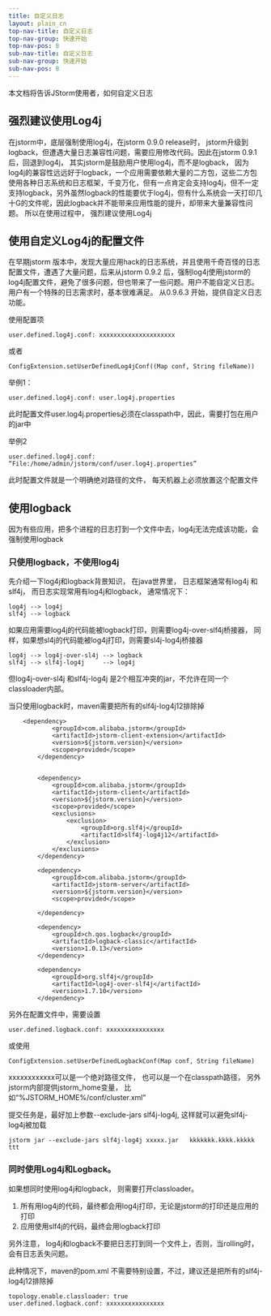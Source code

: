 ```yaml
---
title: 自定义日志
layout: plain_cn
top-nav-title: 自定义日志
top-nav-group: 快速开始
top-nav-pos: 8
sub-nav-title: 自定义日志
sub-nav-group: 快速开始
sub-nav-pos: 8
---
```

本文档将告诉JStorm使用者，如何自定义日志

## 强烈建议使用Log4j
在jstorm中，底层强制使用log4j，在jstorm 0.9.0 release时， jstorm升级到logback，但遭遇大量日志兼容性问题，需要应用修改代码。因此在jstorm 0.9.1 后，回退到log4j， 其实jstorm是鼓励用户使用log4j，而不是logback， 因为log4j的兼容性远远好于logback，一个应用需要依赖大量的二方包，这些二方包使用各种日志系统和日志框架，千变万化，但有一点肯定会支持log4j，但不一定支持logback，另外虽然logback的性能要优于log4j，但有什么系统会一天打印几十G的文件呢，因此logback并不能带来应用性能的提升，却带来大量兼容性问题。
所以在使用过程中， 强烈建议使用Log4j

## 使用自定义Log4j的配置文件
在早期jstorm 版本中，发现大量应用hack的日志系统，并且使用千奇百怪的日志配置文件，遭遇了大量问题，后来从jstorm 0.9.2 后，强制log4j使用jstorm的log4j配置文件，避免了很多问题，但也带来了一些问题。用户不能自定义日志。用户有一个特殊的日志需求时，基本很难满足。
从0.9.6.3 开始，提供自定义日志功能。

使用配置项

```
user.defined.log4j.conf: xxxxxxxxxxxxxxxxxxxxx
````

或者

```
ConfigExtension.setUserDefinedLog4jConf((Map conf, String fileName))
```

举例1：

```
user.defined.log4j.conf: user.log4j.properties
```

此时配置文件user.log4j.properties必须在classpath中，因此，需要打包在用户的jar中

举例2

```
user.defined.log4j.conf: “File:/home/admin/jstorm/conf/user.log4j.properties”
```

此时配置文件就是一个明确绝对路径的文件， 每天机器上必须放置这个配置文件


## 使用logback
因为有些应用，把多个进程的日志打到一个文件中去，log4j无法完成该功能，会强制使用logback



### 只使用logback，不使用log4j
先介绍一下log4j和logback背景知识， 在java世界里， 日志框架通常有log4j 和slf4j， 而日志实现常用有log4j和logback， 
通常情况下：

```
log4j --> log4j
slf4j --> logback
```

如果应用需要log4j的代码能被logback打印，则需要log4j-over-slf4j桥接器， 同样，如果想sl4j的代码能被log4j打印，则需要sl4j-log4j桥接器

```
log4j --> log4j-over-sl4j --> logback
slf4j --> slf4j-log4j     --> log4j
```

但log4j-over-sl4j 和slf4j-log4j 是2个相互冲突的jar，不允许在同一个classloader内部。

当只使用logback时，maven需要把所有的slf4j-log4j12排除掉

```
    <dependency>
    		<groupId>com.alibaba.jstorm</groupId>
			<artifactId>jstorm-client-extension</artifactId>
			<version>${jstorm.version}</version>
			<scope>provided</scope>
		</dependency>


		<dependency>
			<groupId>com.alibaba.jstorm</groupId>
			<artifactId>jstorm-client</artifactId>
			<version>${jstorm.version}</version>
			<scope>provided</scope>
			<exclusions>
				<exclusion>
					<groupId>org.slf4j</groupId>
					<artifactId>slf4j-log4j12</artifactId>
				</exclusion>
			</exclusions>
		</dependency>

		<dependency>
			<groupId>com.alibaba.jstorm</groupId>
			<artifactId>jstorm-server</artifactId>
			<version>${jstorm.version}</version>
			<scope>provided</scope>

		</dependency>

		<dependency>
			<groupId>ch.qos.logback</groupId>
			<artifactId>logback-classic</artifactId>
			<version>1.0.13</version>
		</dependency>

		<dependency>
			<groupId>org.slf4j</groupId>
			<artifactId>log4j-over-slf4j</artifactId>
			<version>1.7.10</version>
		</dependency>
```

另外在配置文件中，需要设置

```
user.defined.logback.conf: xxxxxxxxxxxxxxxx
```

或使用

```
ConfigExtension.setUserDefinedLogbackConf(Map conf, String fileName)
```

xxxxxxxxxxxx可以是一个绝对路径文件， 也可以是一个在classpath路径， 另外jstorm内部提供jstorm_home变量， 比如“%JSTORM_HOME%/conf/cluster.xml”


提交任务是，最好加上参数--exclude-jars slf4j-log4j, 这样就可以避免slf4j-log4j被加载

```
jstorm jar --exclude-jars slf4j-log4j xxxxx.jar   kkkkkkk.kkkk.kkkkk ttt
```

### 同时使用Log4j和Logback。
如果想同时使用log4j和logback， 则需要打开classloader。
1. 所有用log4j的代码，最终都会用log4j打印，无论是jstorm的打印还是应用的打印
2. 应用使用slf4j的代码，最终会用logback打印

另外注意， log4j和logback不要把日志打到同一个文件上，否则，当rolling时，会有日志丢失问题。

此种情况下，maven的pom.xml 不需要特别设置，不过，建议还是把所有的slf4j-log4j12排除掉

```
topology.enable.classloader: true
user.defined.logback.conf: xxxxxxxxxxxxxxxx
```